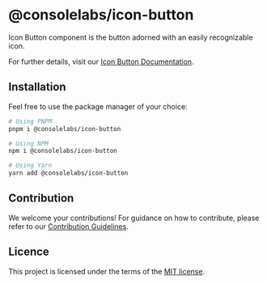 # @consolelabs/icon-button

Icon Button component is the button adorned with an easily recognizable icon.

For further details, visit our
[Icon Button Documentation](https://web-design-system-consolelabs.vercel.app/?path=/docs/ui-iconbutton--docs).

## Installation

Feel free to use the package manager of your choice:

```sh
# Using PNPM
pnpm i @consolelabs/icon-button

# Using NPM
npm i @consolelabs/icon-button

# Using Yarn
yarn add @consolelabs/icon-button
```

## Contribution

We welcome your contributions! For guidance on how to contribute, please refer
to our [Contribution Guidelines](/CONTRIBUTING.md).

## Licence

This project is licensed under the terms of the
[MIT license](https://choosealicense.com/licenses/mit/).
